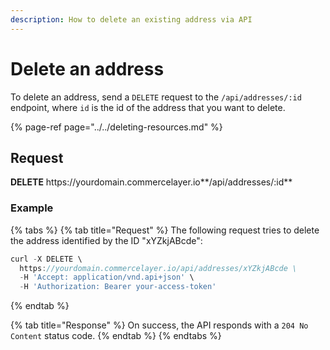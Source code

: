 ```yaml
---
description: How to delete an existing address via API
---
```


# Delete an address

To delete an address, send a `DELETE` request to the `/api/addresses/:id` endpoint, where `id` is the id of the address that you want to delete.

{% page-ref page="../../deleting-resources.md" %}

## Request

**DELETE** https://<i></i>yourdomain.commercelayer.io**/api/addresses/:id**

### Example

{% tabs %}
{% tab title="Request" %}
The following request tries to delete the address identified by the ID "xYZkjABcde":

```javascript
curl -X DELETE \
  https://yourdomain.commercelayer.io/api/addresses/xYZkjABcde \
  -H 'Accept: application/vnd.api+json' \
  -H 'Authorization: Bearer your-access-token'
```
{% endtab %}

{% tab title="Response" %}
On success, the API responds with a `204 No Content` status code.
{% endtab %}
{% endtabs %}
